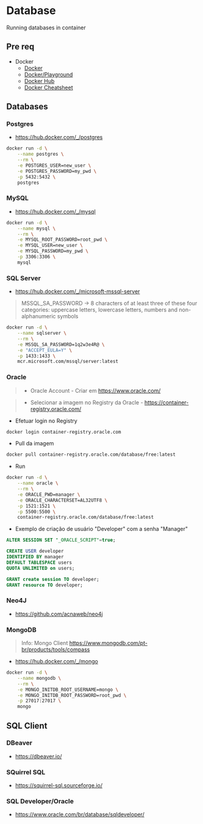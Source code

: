 # Database

Running databases in container

## Pre req

- Docker
    - [Docker](https://www.docker.com/)
    - [Docker/Playground](https://labs.play-with-docker.com/)
    - [Docker Hub](https://hub.docker.com/)
    - [Docker Cheatsheet](https://docs.docker.com/get-started/docker_cheatsheet.pdf)

## Databases

### Postgres

- https://hub.docker.com/_/postgres

```sh
docker run -d \
    --name postgres \
    --rm \
    -e POSTGRES_USER=new_user \
    -e POSTGRES_PASSWORD=my_pwd \
    -p 5432:5432 \
    postgres
```
### MySQL

- https://hub.docker.com/_/mysql

```sh
docker run -d \
    --name mysql \
    --rm \
    -e MYSQL_ROOT_PASSWORD=root_pwd \
    -e MYSQL_USER=new_user \
    -e MYSQL_PASSWORD=my_pwd \
    -p 3306:3306 \
    mysql
```

### SQL Server

- https://hub.docker.com/_/microsoft-mssql-server

> MSSQL_SA_PASSWORD -> 8 characters of at least three of these four categories: uppercase letters, lowercase letters, numbers and non-alphanumeric symbols

```sh
docker run -d \
    --name sqlserver \
    --rm \
    -e MSSQL_SA_PASSWORD=1q2w3e4R@ \
    -e "ACCEPT_EULA=Y" \
    -p 1433:1433 \
    mcr.microsoft.com/mssql/server:latest 
```

### Oracle

> - Oracle Account - Criar em https://www.oracle.com/

> - Selecionar a imagem no Registry da Oracle - https://container-registry.oracle.com/

* Efetuar login no Registry
  
```sh
docker login container-registry.oracle.com
```

* Pull da imagem
  
```sh
docker pull container-registry.oracle.com/database/free:latest
```
* Run

```sh
docker run -d \
    --name oracle \
    --rm \
    -e ORACLE_PWD=manager \
    -e ORACLE_CHARACTERSET=AL32UTF8 \
    -p 1521:1521 \
    -p 5500:5500 \
    container-registry.oracle.com/database/free:latest
```

* Exemplo de criação de usuário "Developer" com a senha "Manager"

```sql
ALTER SESSION SET "_ORACLE_SCRIPT"=true;

CREATE USER developer
IDENTIFIED BY manager
DEFAULT TABLESPACE users
QUOTA UNLIMITED on users;

GRANT create session TO developer;
GRANT resource TO developer;

```
### Neo4J

- https://github.com/acnaweb/neo4j

### MongoDB

> Info: Mongo Client https://www.mongodb.com/pt-br/products/tools/compass

- https://hub.docker.com/_/mongo

```sh
docker run -d \
    --name mongodb \
    --rm \
    -e MONGO_INITDB_ROOT_USERNAME=mongo \
    -e MONGO_INITDB_ROOT_PASSWORD=root_pwd \
    -p 27017:27017 \
    mongo
```
## SQL Client

### DBeaver

- https://dbeaver.io/

### SQuirrel SQL

- https://squirrel-sql.sourceforge.io/

### SQL Developer/Oracle

- https://www.oracle.com/br/database/sqldeveloper/
